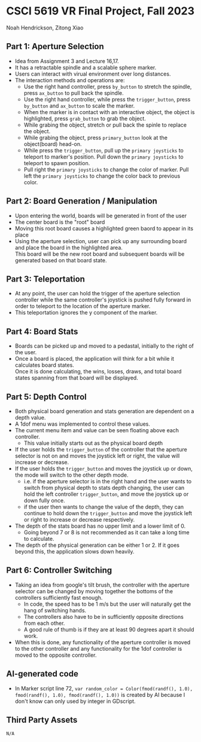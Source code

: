 # CSCI 5619 VR Final Project, Fall 2023
Noah Hendrickson, Zitong Xiao

## Part 1: Aperture Selection

- Idea from Assignment 3 and Lecture 16,17.
- It has a retractable spindle and a scalable sphere marker.
- Users can interact with virual environment over long distances. 
- The interaction methods and operations are:
    - Use the right hand controller, press `by_button` to stretch the spindle, press `ax_button` to pull back the spindle.
    - Use the right hand controller, while press the `trigger_button`, press `by_button` and `ax_button` to scale the marker.
    - When the marker is in contact with an interactive object, the object is highlighted, press `grab_button` to grab the object.
    - While grabing the object, stretch or pull back the spinle to replace the object.
    - While grabing the object, press `primary_button`  look at the object(board) head-on.
    - While press the `trigger_button`, pull up the `primary joysticks` to teleport to marker's position. Pull down the `primary joysticks` to teleport to spawn position.
    - Pull right the `primary joysticks` to change the color of marker. Pull left the `primary joysticks` to change the color back to previous color. 

## Part 2: Board Generation / Manipulation

- Upon entering the world, boards will be generated in front of the user
- The center board is the "root" board
- Moving this root board causes a highlighted green baord to appear in its place
- Using the aperture selection, user can pick up any surrounding board and place 
   the board in the highlighted area. <br>
   This board will be the new root board and subsequent boards will be generated
   based on that board state.

## Part 3: Teleportation

- At any point, the user can hold the trigger of the aperture selection controller
while the same controller's joystick is pushed fully forward in order to teleport
to the location of the aperture marker. 
- This teleportation ignores the y component of the marker.

## Part 4: Board Stats

- Boards can be picked up and moved to a pedastal, initially to the right of the user. 
- Once a board is placed, the application will think for a bit while it calculates
board states. <br>Once it is done calculating, the wins, losses, draws, and total board
states spanning from that board will be displayed.

## Part 5: Depth Control

- Both physical board generation and stats generation are dependent on a depth value.
- A 1dof menu was implemented to control these values. 
- The current menu item and value can be seen floating above each controller.
   - This value initially starts out as the physical board depth
- If the user holds the `trigger_button` of the controller that the aperture selector is 
not on and moves the joystick left or right, the value will increase or decrease.
- If the user holds the `trigger_button` and moves the joystick up or down, the mode will 
switch to the other depth mode. 
   - i.e. if the aperture selector is in the right hand and the user wants to switch
   from physical depth to stats depth changing, the user can hold the left controller
   `trigger_button`, and move the joystick up or down fully once. <br>
   - if the user then wants to change the value of the depth, they can continue
   to hold down the `trigger_button` and move the joystick left or right to increase or decrease respectively.
- The depth of the stats board has no upper limit and a lower limit of 0.
   - Going beyond 7 or 8 is not recommended as it can take a long time to calculate.
- The depth of the physical generation can be either 1 or 2. If it goes beyond this,
the application slows down heavily.

## Part 6: Controller Switching

- Taking an idea from google's tilt brush, the controller with the aperture selector
can be changed by moving together the bottoms of the controllers sufficiently fast enough.
   - In code, the speed has to be 1 m/s but the user will naturally get the hang of 
switching hands.
   - The controllers also have to be in sufficiently opposite directions from each other.
   - A good rule of thumb is if they are at least 90 degrees apart it should work.
- When this is done, any functionality of the aperture controller is moved to the other
controller and any functionality for the 1dof controller is moved to the opposite controller.

## AI-generated code

   - In Marker script line 72, `var random_color = Color(fmod(randf(), 1.0), fmod(randf(), 1.0), fmod(randf(), 1.0))` is created by AI because I don't know can only used by integer in GDscript.

## Third Party Assets

   `N/A`
